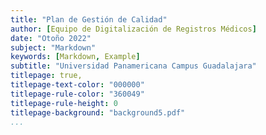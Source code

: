 ```yaml
---
title: "Plan de Gestión de Calidad"
author: [Equipo de Digitalización de Registros Médicos]
date: "Otoño 2022"
subject: "Markdown"
keywords: [Markdown, Example]
subtitle: "Universidad Panamericana Campus Guadalajara"
titlepage: true,
titlepage-text-color: "000000"
titlepage-rule-color: "360049"
titlepage-rule-height: 0
titlepage-background: "background5.pdf"
...
```

